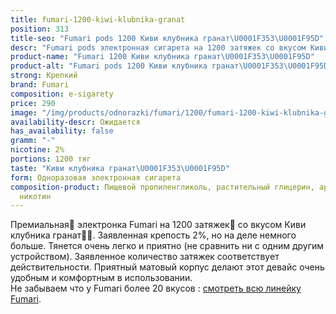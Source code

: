 ```yaml
---
title: fumari-1200-kiwi-klubnika-granat
position: 313
title-seo: "Fumari pods 1200 Киви клубника гранат\U0001F353\U0001F95D"
descr: "Fumari pods электронная сигарета на 1200 затяжек со вкусом Киви клубника гранат\U0001F353\U0001F95D"
product-name: "Fumari 1200 Киви клубника гранат\U0001F353\U0001F95D"
product-alt: "Fumari pods 1200 Киви клубника гранат\U0001F353\U0001F95D"
strong: Крепкий
brand: Fumari
composition: e-sigarety
price: 290
image: "/img/products/odnorazki/fumari/1200/fumari-1200-kiwi-klubnika-granat.png"
availability-descr: Ожидается
has_availability: false
gramm: "-"
nicotine: 2%
portions: 1200 тяг
taste: "Киви клубника гранат\U0001F353\U0001F95D"
form: Одноразовая электронная сигарета
composition-product: Пищевой пропиленгликоль, растительный глицерин, ароматизатор,
  никотин
---
```


Премиальная🥇 электронка Fumari на 1200 затяжек💨 со вкусом Киви клубника гранат🍓🥝. Заявленная крепость 2%, но на деле немного больше. Тянется очень легко и приятно (не сравнить ни с одним другим устройством). Заявленное количество затяжек соответствует действительности. Приятный матовый корпус делают этот девайс очень удобным и комфортным в использовании.<br>
Не забываем что у Fumari более 20 вкусов : [смотреть всю линейку Fumari](/fumari).